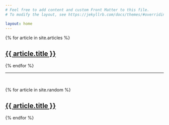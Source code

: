 ```yaml
---
# Feel free to add content and custom Front Matter to this file.
# To modify the layout, see https://jekyllrb.com/docs/themes/#overriding-theme-defaults

layout: home
---
```


{% for article in site.articles %}
  <h2>
    <a href="{{ article.url }}">
      {{ article.title }}
    </a>
  </h2>
{% endfor %}

<br/>
<hr/>
<br/>

{% for article in site.random %}
  <h2>
    <a href="{{ article.url }}">
      {{ article.title }}
    </a>
  </h2>
{% endfor %}
